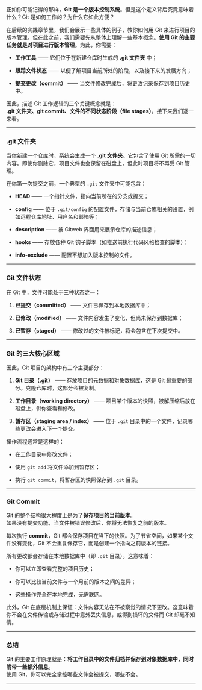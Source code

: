 正如你可能记得的那样，**Git 是一个版本控制系统**。但是这个定义背后究竟意味着什么？Git 是如何工作的？为什么它如此方便？

在后续的实践章节里，我们会展示一些具体的例子，教你如何用 Git 来进行项目的版本管理。但在此之前，我们需要先从整体上理解一些基本概念。**使用 Git 的主要任务就是对项目进行版本管理**。为此，你需要：

- **工作工具** —— 它们位于在新建仓库时生成的 **.git 文件夹** 中；
    
- **跟踪文件状态** —— 以便了解项目当前所处的阶段，以及接下来的发展方向；
    
- **提交更改（commit）** —— 当文件修改完成后，将更改记录保存到项目历史中。
    

因此，描述 Git 工作逻辑的三个关键概念就是：  
**.git 文件夹、git commit、文件的不同状态阶段（file stages）**。接下来我们逐一来看。

---

### .git 文件夹

当你新建一个仓库时，系统会生成一个 **.git 文件夹**。它包含了使用 Git 所需的一切内容。即使你删除它，项目文件也会保留在磁盘上，但此时项目将不再受 Git 管理。

在你第一次提交之前，一个典型的 `.git` 文件夹中可能包含：

- **HEAD** —— 一个指针文件，指向当前所在的分支或提交；
    
- **config** —— 位于 `.git/config` 的配置文件，存储与当前仓库相关的设置，例如远程仓库地址、用户名和邮箱等；
    
- **description** —— 被 Gitweb 界面用来展示仓库的描述信息；
    
- **hooks** —— 存放各种 Git 钩子脚本（如推送前执行代码风格检查的脚本）；
    
- **info-exclude** —— 配置不想加入版本控制的文件。
    

---

### Git 文件状态

在 Git 中，文件可能处于三种状态之一：

1. **已提交（committed）** —— 文件已保存到本地数据库中；
    
2. **已修改（modified）** —— 文件内容发生了变化，但尚未保存到数据库；
    
3. **已暂存（staged）** —— 修改过的文件被标记，将会包含在下次提交中。
    

---

### Git 的三大核心区域

因此，Git 项目的架构中有三个主要部分：

1. **Git 目录（.git）** —— 存放项目的元数据和对象数据库，这是 Git 最重要的部分。克隆仓库时，这部分会被复制。
    
2. **工作目录（working directory）** —— 项目某个版本的快照，被解压缩后放在磁盘上，供你查看和修改。
    
3. **暂存区（staging area / index）** —— 位于 `.git` 目录中的一个文件，记录哪些更改会进入下一个提交。
    

操作流程通常是这样的：

- 在工作目录中修改文件；
    
- 使用 `git add` 将文件添加到暂存区；
    
- 执行 `git commit`，将暂存区的快照保存到 `.git` 目录。
    

---

### Git Commit

Git 的整个结构很大程度上是为了**保存项目的当前版本**。  
如果没有提交功能，当文件被错误修改后，你将无法恢复之前的版本。

每次执行 **commit**，Git 都会保存项目在当下的快照。为了节省空间，如果某个文件没有变化，Git 不会重复保存它，而是创建一个指向之前版本的链接。

所有更改都会存储在本地数据库中（即 `.git` 目录）。这意味着：

- 你可以立即查看完整的项目历史；
    
- 你可以比较当前文件与一个月前的版本之间的差异；
    
- 这些操作完全在本地完成，无需联网。
    

此外，Git 在底层机制上保证：文件内容无法在不被察觉的情况下更改。这意味着你不会在文件传输或存储过程中意外丢失信息，或得到损坏的文件而 Git 却毫不知情。

---

### 总结

Git 的主要工作原理就是：**将工作目录中的文件归档并保存到对象数据库中，同时附带一些额外信息**。  
使用 Git，你可以完全掌控哪些文件会被提交，哪些不会。

---